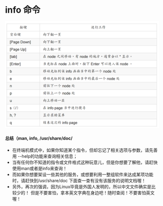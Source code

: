 # info 命令

![](QQ20160704-3.png)



#### 总结（man, info, /usr/share/doc/

* 在终端机模式中，如果你知道某个指令，但却忘记了相关选项与参数，请先善用 --help的功能来查询相关信息；
* 当有任何你不知道的指令或文件格式这种玩意儿，但是你想要了解他，请赶快使用man或者是info来查询！
* 而如果你想要架设一些其他的服务，或想要利用一整组软件来达成某项功能时，请赶快到/usr/share/doc 下面查一查有没有该服务的说明文档喔！
* 另外，再次的强调，因为Linux毕竟是外国人发明的，所以中文文件确实是比较少的！ 但是不要害怕，拿本英文字典在身边吧！随时查阅！不要害怕英文喔！